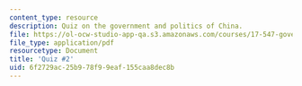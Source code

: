 ```yaml
---
content_type: resource
description: Quiz on the government and politics of China.
file: https://ol-ocw-studio-app-qa.s3.amazonaws.com/courses/17-547-government-and-politics-of-china-fall-2002/6f2729ac25b978f99eaf155caa8dec8b_54702_quiz2.pdf
file_type: application/pdf
resourcetype: Document
title: 'Quiz #2'
uid: 6f2729ac-25b9-78f9-9eaf-155caa8dec8b
---
```

